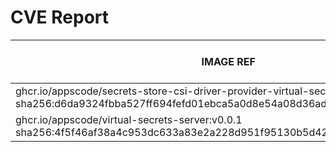 # CVE Report
|                                                                      IMAGE REF                                                                       |      OS       | CRITICAL<BR>(OS, OTHER) | HIGH<BR>(OS, OTHER) | MEDIUM<BR>(OS, OTHER) | LOW<BR>(OS, OTHER) | UNKNOWN<BR>(OS, OTHER) |
|------------------------------------------------------------------------------------------------------------------------------------------------------|---------------|-------------------------|---------------------|-----------------------|--------------------|------------------------|
| ghcr.io/appscode/secrets-store-csi-driver-provider-virtual-secrets:v0.0.1<br>sha256:d6da9324fbba527ff694fefd01ebca5a0d8e54a08d36adfa8be0e974ac1be17e | alpine 3.21.3 | 0, 0                    | 0, 0                | 0, 0                  | 0, 0               | 0, 0                   |
| ghcr.io/appscode/virtual-secrets-server:v0.0.1<br>sha256:4f5f46af38a4c953dc633a83e2a228d951f95130b5d422aca1f3d65f6b42d30c                            | alpine 3.21.3 | 0, 0                    | 0, 0                | 0, 1                  | 0, 0               | 0, 0                   |
